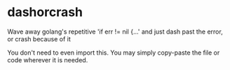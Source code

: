# dashorcrash
Wave away golang's repetitive 'if err != nil {...' and just dash past the error, or crash because of it

You don't need to even import this. You may simply copy-paste the file or code wherever it is needed.

